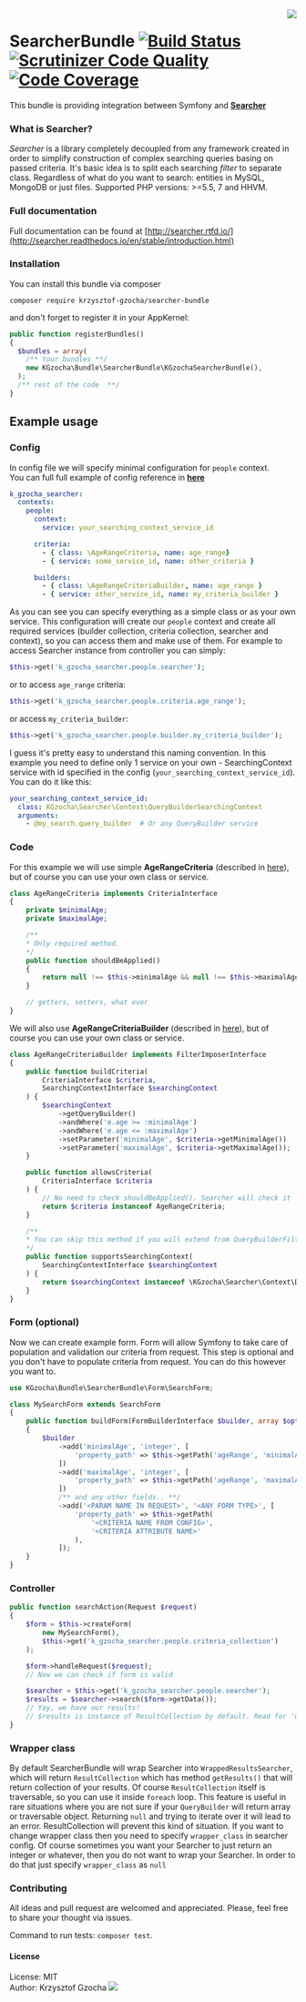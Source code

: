 <img align="right" src="https://camo.githubusercontent.com/03659f3fcddeaec49aa2f494c1d4aff0ec9cbd36/687474703a2f2f7777772e636c6b65722e636f6d2f636c6970617274732f612f632f612f382f31313934393936353638313938333637303238396b63616368656772696e642e7376672e7468756d622e706e67"/>

# SearcherBundle [![Build Status](https://travis-ci.org/krzysztof-gzocha/searcher-bundle.svg?branch=master)](https://travis-ci.org/krzysztof-gzocha/searcher-bundle) [![Scrutinizer Code Quality](https://scrutinizer-ci.com/g/krzysztof-gzocha/searcher-bundle/badges/quality-score.png?b=master)](https://scrutinizer-ci.com/g/krzysztof-gzocha/searcher-bundle/?branch=master) [![Code Coverage](https://scrutinizer-ci.com/g/krzysztof-gzocha/searcher-bundle/badges/coverage.png?b=master)](https://scrutinizer-ci.com/g/krzysztof-gzocha/searcher-bundle/?branch=master)

This bundle is providing integration between Symfony and **[Searcher](https://github.com/krzysztof-gzocha/searcher)**

### What is Searcher?
*Searcher* is a library completely decoupled from any framework created in order to simplify construction of complex searching queries basing on passed criteria.
It's basic idea is to split each searching *filter* to separate class.
Regardless of what do you want to search: entities in MySQL, MongoDB or just files.
Supported PHP versions: >=5.5, 7 and HHVM.

### Full documentation
Full documentation can be found at [http://searcher.rtfd.io/](http://searcher.readthedocs.io/en/stable/introduction.html)

### Installation
You can install this bundle via composer
```
composer require krzysztof-gzocha/searcher-bundle
```
and don't forget to register it in your AppKernel:
```php
public function registerBundles()
{
  $bundles = array(
    /** Your bundles **/
    new KGzocha\Bundle\SearcherBundle\KGzochaSearcherBundle(),
  );
  /** rest of the code  **/
}
```

## Example usage
### Config
In config file we will specify minimal configuration for `people` context.  
You can full full example of config reference in **[here](https://github.com/krzysztof-gzocha/searcher-bundle/blob/master/src/KGzocha/Bundle/SearcherBundle/configReference.yml)**
```yaml
k_gzocha_searcher:
  contexts:
    people:
      context:
        service: your_searching_context_service_id

      criteria:
        - { class: \AgeRangeCriteria, name: age_range}
        - { service: some_service_id, name: other_criteria }

      builders:
        - { class: \AgeRangeCriteriaBuilder, name: age_range }
        - { service: other_service_id, name: my_criteria_builder }
```
As you can see you can specify everything as a simple class or as your own service.
This configuration will create our `people` context and create all required services (builder collection, criteria collection, searcher and context), so you can access them and make use of them. For example to access Searcher instance from controller you can simply:
```php
$this->get('k_gzocha_searcher.people.searcher');
```
or to access `age_range` criteria:
```php
$this->get('k_gzocha_searcher.people.criteria.age_range');
```
or access `my_criteria_builder`:
```php
$this->get('k_gzocha_searcher.people.builder.my_criteria_builder');
```
I guess it's pretty easy to understand this naming convention.
In this example you need to define only 1 service on your own - SearchingContext service with id specified in the config (`your_searching_context_service_id`). You can do it like this:
```yaml
your_searching_context_service_id:
  class: KGzocha\Searcher\Context\QueryBuilderSearchingContext
  arguments:
    - @my_search.query_builder  # Or any QueryBuilder service
```
### Code
For this example we will use simple **AgeRangeCriteria** (described in [here](https://github.com/krzysztof-gzocha/searcher)), but of course you can use your own class or service.
```php
class AgeRangeCriteria implements CriteriaInterface
{
    private $minimalAge;
    private $maximalAge;

    /**
    * Only required method.
    */
    public function shouldBeApplied()
    {
        return null !== $this->minimalAge && null !== $this->maximalAge;
    }

    // getters, setters, what ever
}
```
We will also use **AgeRangeCriteriaBuilder** (described in [here](https://github.com/krzysztof-gzocha/searcher)), but of course you can use your own class or service.
```php
class AgeRangeCriteriaBuilder implements FilterImposerInterface
{
    public function buildCriteria(
        CriteriaInterface $criteria,
        SearchingContextInterface $searchingContext
    ) {
        $searchingContext
            ->getQueryBuilder()
            ->andWhere('e.age >= :minimalAge')
            ->andWhere('e.age <= :maximalAge')
            ->setParameter('minimalAge', $criteria->getMinimalAge())
            ->setParameter('maximalAge', $criteria->getMaximalAge());
    }

    public function allowsCriteria(
        CriteriaInterface $criteria
    ) {
        // No need to check shouldBeApplied(). Searcher will check it
        return $criteria instanceof AgeRangeCriteria;
    }

    /**
    * You can skip this method if you will extend from QueryBuilderFilterImposer.
    */
    public function supportsSearchingContext(
        SearchingContextInterface $searchingContext
    ) {
        return $searchingContext instanceof \KGzocha\Searcher\Context\Doctrine\QueryBuilderSearchingContext;
    }
}
```
### Form (optional)
Now we can create example form. Form will allow Symfony to take care of population and validation our criteria from request.
This step is optional and you don't have to populate criteria from request. You can do this however you want to.
```php
use KGzocha\Bundle\SearcherBundle\Form\SearchForm;

class MySearchForm extends SearchForm
{
    public function buildForm(FormBuilderInterface $builder, array $options)
    {
        $builder
            ->add('minimalAge', 'integer', [
                'property_path' => $this->getPath('ageRange', 'minimalAge'),
            ])
            ->add('maximalAge', 'integer', [
                'property_path' => $this->getPath('ageRange', 'maximalAge'),
            ])
            /** and any other fields.. **/
            ->add('<PARAM NAME IN REQUEST>', '<ANY FORM TYPE>', [
                'property_path' => $this->getPath(
                    '<CRITERIA NAME FROM CONFIG>',
                    '<CRITERIA ATTRIBUTE NAME>'
                ),
            ]);
    }
}
```
### Controller
```php
public function searchAction(Request $request)
{
    $form = $this->createForm(
        new MySearchForm(),
        $this->get('k_gzocha_searcher.people.criteria_collection')
    );

    $form->handleRequest($request);
    // Now we can check if form is valid

    $searcher = $this->get('k_gzocha_searcher.people.searcher');
    $results = $searcher->search($form->getData());
    // Yay, we have our results!
    // $results is instance of ResultCollection by default. Read for 'wrapper_class'
}
```

### Wrapper class
By default SearcherBundle will wrap Searcher into `WrappedResultsSearcher`,
which will return `ResultCollection` which has method `getResults()` that will return collection of your results.
Of course `ResultCollection` itself is traversable, so you can use it inside `foreach` loop.
This feature is useful in rare situations where you are not sure if your `QueryBuilder` will return array or traversable object. Returning `null` and trying to iterate over it will lead to an error. ResultCollection will prevent this kind of situation. If you want to change wrapper class then you need to specify `wrapper_class` in searcher config.
Of course sometimes you want your Searcher to just return an integer or whatever, then you do not want to wrap your Searcher. In order to do that just specify `wrapper_class` as `null`

### Contributing
All ideas and pull request are welcomed and appreciated.
Please, feel free to share your thought via issues.

Command to run tests: `composer test`.

#### License
License: MIT  
Author: Krzysztof Gzocha [![](https://img.shields.io/badge/Twitter-%40kgzocha-blue.svg)](https://twitter.com/kgzocha)
